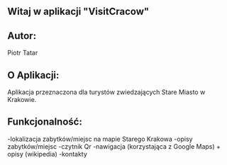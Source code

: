## Witaj w aplikacji "VisitCracow"

## Autor:
Piotr Tatar

## O Aplikacji:
Aplikacja przeznaczona dla turystów zwiedzających Stare Miasto w Krakowie. 

## Funkcjonalność:
-lokalizacja zabytków/miejsc na mapie Starego Krakowa
-opisy zabytków/miejsc
-czytnik Qr
-nawigacja (korzystająca z Google Maps) + opisy (wikipedia)
-kontakty

